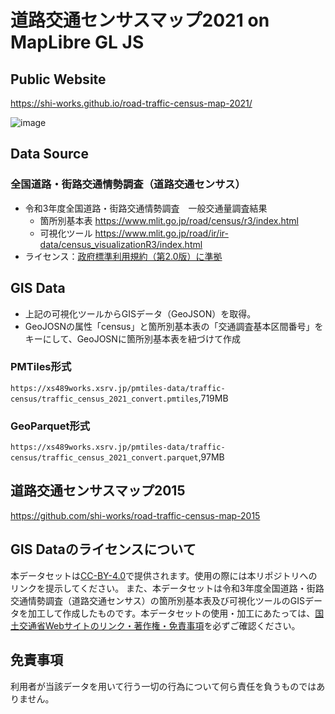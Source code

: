 # 道路交通センサスマップ2021 on MapLibre GL JS
## Public Website
https://shi-works.github.io/road-traffic-census-map-2021/

![image](https://github.com/shi-works/road-traffic-census-map-2021/assets/71203808/ecd1029a-93e5-42e9-ad34-327d63562cfa)

## Data Source
### 全国道路・街路交通情勢調査（道路交通センサス）
- 令和3年度全国道路・街路交通情勢調査 一般交通量調査結果  
  - 箇所別基本表 https://www.mlit.go.jp/road/census/r3/index.html  
  - 可視化ツール https://www.mlit.go.jp/road/ir/ir-data/census_visualizationR3/index.html
- ライセンス：[政府標準利用規約（第2.0版）に準拠](https://www.mlit.go.jp/link.html)

## GIS Data
- 上記の可視化ツールからGISデータ（GeoJSON）を取得。
- GeoJOSNの属性「census」と箇所別基本表の「交通調査基本区間番号」をキーにして、GeoJOSNに箇所別基本表を紐づけて作成
### PMTiles形式
`https://xs489works.xsrv.jp/pmtiles-data/traffic-census/traffic_census_2021_convert.pmtiles`,719MB
### GeoParquet形式
`https://xs489works.xsrv.jp/pmtiles-data/traffic-census/traffic_census_2021_convert.parquet`,97MB

## 道路交通センサスマップ2015
https://github.com/shi-works/road-traffic-census-map-2015

## GIS Dataのライセンスについて
本データセットは[CC-BY-4.0](https://pmtiles-data.s3.ap-northeast-1.amazonaws.com/traffic-accident/LICENSE)で提供されます。使用の際には本リポジトリへのリンクを提示してください。
また、本データセットは令和3年度全国道路・街路交通情勢調査（道路交通センサス）の箇所別基本表及び可視化ツールのGISデータを加工して作成したものです。本データセットの使用・加工にあたっては、[国土交通省Webサイトのリンク・著作権・免責事項](https://www.mlit.go.jp/link.html)を必ずご確認ください。

## 免責事項
利用者が当該データを用いて行う一切の行為について何ら責任を負うものではありません。
